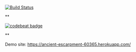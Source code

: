 [![Build Status](https://travis-ci.org/emreatci/myDemoApp.svg?branch=master)](https://travis-ci.org/emreatci/myDemoApp)


**

[![codebeat badge](https://codebeat.co/badges/d5480fe8-1b1c-4d6f-ab01-ffc9b6b9b533)](https://codebeat.co/projects/github-com-emreatci-mydemoapp)

**

Demo site: https://ancient-escarpment-60365.herokuapp.com/

